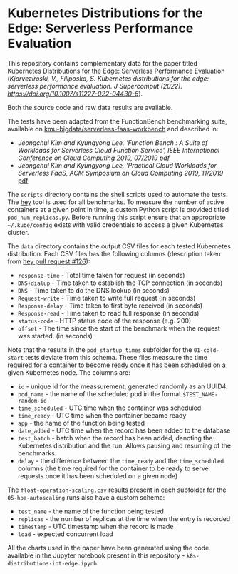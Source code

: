 # Kubernetes Distributions for the Edge: Serverless Performance Evaluation



This repository contains complementary data for the paper titled Kubernetes Distributions for the Edge: Serverless Performance Evaluation (*Kjorveziroski, V., Filiposka, S. Kubernetes distributions for the edge: serverless performance evaluation. J Supercomput (2022). https://doi.org/10.1007/s11227-022-04430-6*).

Both the source code and raw data results are available.

The tests have been adapted from the FunctionBench benchmarking suite, available on [kmu-bigdata/serverless-faas-workbench](https://github.com/kmu-bigdata/serverless-faas-workbench) and described in:

- _Jeongchul Kim and Kyungyong Lee, 'Function Bench : A Suite of Workloads for Serverless Cloud Function Service',
  IEEE International Conference on Cloud Computing 2019, 07/2019 [pdf](https://kimjeongchul.github.io/assets/paper/FunctionBench%20-%20A%20Suite%20of%20Workloads%20for%20Serverless%20Cloud%20Function%20Service.pdf)_
- _Jeongchul Kim and Kyungyong Lee, 'Practical Cloud Workloads for Serverless FaaS, ACM Symposium on Cloud Computing 2019, 11/2019_ [pdf](https://dl.acm.org/citation.cfm?id=3365439)

The `scripts` directory contains the shell scripts used to automate the tests. The [hey](https://github.com/rakyll/hey) tool is used for all benchmarks. To measure the number of active containers at a given point in time, a custom Python script is provided titled `pod_num_replicas.py`. Before running this script ensure that an appropriate `~/.kube/config` exists with valid credentials to access a given Kubernetes cluster.

The `data` directory contains the output CSV files for each tested Kubernetes distribution. Each CSV files has the following columns (description taken from [hey pull request #126](https://github.com/rakyll/hey/pull/126/files)):

- `response-time` - Total time taken for request (in seconds)
- `DNS+dialup` - Time taken to establish the TCP connection (in seconds)
- `DNS` - Time taken to do the DNS lookup (in seconds)
- `Request-write` - Time taken to write full request (in seconds)
- `Response-delay` - Time taken to first byte received (in seconds)
- `Response-read` - Time taken to read full response (in seconds)
- `status-code` - HTTP status code of the response (e.g. 200)
- `offset` - The time since the start of the benchmark when the request was started. (in seconds)

Note that the results in the `pod_startup_times` subfolder for the `01-cold-start` tests deviate from this schema. These files meassure the time required for a container to become ready once it has been scheduled on a given Kubernetes node. The columns are:

- `id` - unique id for the meassurement, generated randomly as an UUID4.
- `pod_name` - the name of the scheduled pod in the format `$TEST_NAME-random-id`
- `time_scheduled` - UTC time when the container was scheduled
- `time_ready` - UTC time when the container became ready
- `app` - the name of the function being tested
- `date_added` - UTC time when the record has been added to the database
- `test_batch` - batch when the record has been added, denoting the Kubernetes distribution and the run. Allows pausing and resuming of the benchmarks.
- `delay` - the difference between the `time_ready` and the `time_scheduled` columns (the time required for the container to be ready to serve requests once it has been scheduled on a given node)

The `float-operation-scaling.csv` results present in each subfolder for the `05-hpa-autoscaling` runs also have a custom schema:

- `test_name` - the name of the function being tested
- `replicas` - the number of replicas at the time when the entry is recorded
- `timestamp` - UTC timestamp when the record is made
- `load` - expected concurrent load

All the charts used in the paper have been generated using the code available in the Jupyter notebook present in this repository - `k8s-distributions-iot-edge.ipynb`.